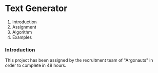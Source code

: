 # Text Generator

1. Introduction
2. Assignment
3. Algorithm
4. Examples


### Introduction

This project has been assigned by the recruitment team of "Argonauts" in order to complete in 48 hours.
